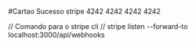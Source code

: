 #Cartao Sucesso stripe
4242 4242 4242 4242


// Comando para o stripe cli
// stripe listen --forward-to localhost:3000/api/webhooks